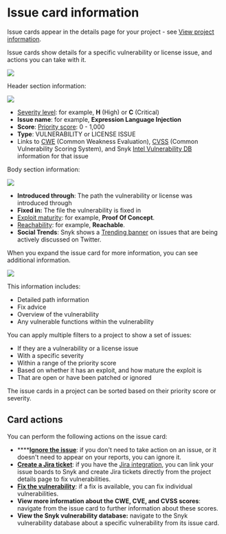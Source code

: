# Issue card information

Issue cards appear in the details page for your project - see [View project information](https://docs.snyk.io/getting-started/introduction-to-snyk-projects/view-project-information).

Issue cards show details for a specific vulnerability or license issue, and actions you can take with it.

![](../../.gitbook/assets/issue-card\_trending-tag\_14sept2022.png)

Header section information:

![](../../.gitbook/assets/issue-card\_header-section\_14sept2022.png)

* [Severity level](https://docs.snyk.io/introducing-snyk/snyks-core-concepts/severity-levels): for example, **H** (High) or **C** (Critical)
* **Issue name**: for example, **Expression Language Injection**
* **Score**: [Priority score](https://docs.snyk.io/fixing-and-prioritizing-issues/starting-to-fix-vulnerabilities/snyk-priority-score): 0 - 1,000
* **Type**: VULNERABILITY or LICENSE ISSUE
* Links to [CWE](https://cwe.mitre.org/index.html) (Common Weakness Evaluation), [CVSS](https://www.first.org/cvss/calculator/3.1) (Common Vulnerability Scoring System), and Snyk [Intel Vulnerability DB](https://snyk.io/vuln) information for that issue

Body section information:

![](../../.gitbook/assets/issue-card\_body-section\_14sept2022.png)

* **Introduced through**: The path the vulnerability or license was introduced through
* **Fixed in:** The file the vulnerability is fixed in
* [Exploit maturity](https://docs.snyk.io/fixing-and-prioritizing-issues/issue-management/evaluating-and-prioritizing-vulnerabilities): for example, **Proof Of Concept**.
* [Reachability](https://support.snyk.io/hc/en-us/articles/360010554837-Reachable-Vulnerabilities-): for example, **Reachable**.
* **Social Trends**: Snyk shows a [Trending banner](https://docs.snyk.io/fixing-and-prioritizing-issues/prioritizing-issues/prioritize-by-social-trends) on issues that are being actively discussed on Twitter.

When you expand the issue card for more information, you can see additional information.

![](../../.gitbook/assets/issue\_card-expanded\_14sept2022.png)

This information includes:

* Detailed path information
* Fix advice
* Overview of the vulnerability
* Any vulnerable functions within the vulnerability

You can apply multiple filters to a project to show a set of issues:

* If they are a vulnerability or a license issue
* With a specific severity
* Within a range of the priority score
* Based on whether it has an exploit, and how mature the exploit is
* That are open or have been patched or ignored

The issue cards in a project can be sorted based on their priority score or severity.

## Card actions

You can perform the following actions on the issue card:

* ****[**Ignore the issue**](../../features/fixing-and-prioritizing-issues/issue-management/ignore-issues.md): if you don't need to take action on an issue, or it doesn't need to appear on your reports, you can ignore it.
* [**Create a Jira ticket**](https://docs.snyk.io/integrations/untitled-3/jira): if you have the [Jira integration](https://docs.snyk.io/integrations/untitled-3/jira), you can link your issue boards to Snyk and create Jira tickets directly from the project details page to fix vulnerabilities.
* [**Fix the vulnerability**](https://docs.snyk.io/snyk-open-source/open-source-basics/fixing-vulnerabilities): if a fix is available, you can fix individual vulnerabilities.
* **View more information about the CWE, CVE, and CVSS scores**: navigate from the issue card to further information about these scores.
* **View the Snyk vulnerability database:** navigate to the Snyk vulnerability database about a specific vulnerability from its issue card.
